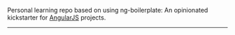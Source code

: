 Personal learning repo based on using ng-boilerplate:
An opinionated kickstarter for [AngularJS](http://angularjs.org) projects.

***

